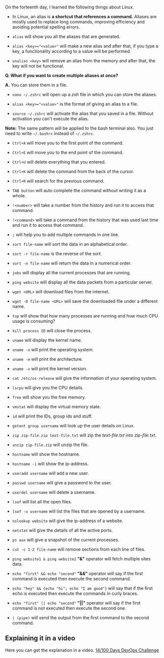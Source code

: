 On the forteenth day, I learned the following things about Linux.

- In Linux, an alias is **a shortcut that references a command.**
Aliases are mostly used to replace long commands, improving efficiency and avoiding potential spelling errors.

- `alias` will show you all the aliases that are generated.

- `alias <key>="<value>"` will make a new alias and after that, if you type a key, a functionality according to a value will be performed.

- `unalias <key>` will remove an alias from the memory and after that, the key will not be functional.

**Q. What if you want to create multiple aliases at once?**

**A.** You can store them in a file.

- `nano ~/.zshrc` will open up a *zsh* file in which you can store the aliases.

- `alias <key>="<value>"` is the format of giving an alias to a file.

- `source ~/.zshrc` will activate the alias that you saved in a file. Without activation you can't execute the alias.

**Note:** The same pattern will be applied to the bash terminal also. You just need to write `~/.bashrc` instead of `~/.zshrc`.

- `Ctrl+A` will move you to the first point of the command.
- `Ctrl+E` will move you to the end point of the command.
- `Ctrl+U` will delete everything that you entered.
- `Ctrl+K` will delete the command from the back of the cursor.
- `Ctrl+R` will search for the previous command.
- `TAB button` will auto complete the command without writing it as a whole.
- `!<number>` will take a number from the history and run it to access that command.
- `!<command>` will take a command from the history that was used last time and run it to access that command.
- `;` will help you to add multiple commands in one line.
- `sort file-name` will sort the data in an alphabetical order.
- `sort -r file-name` is the reverse of the sort.
- `sort -n file-name` will return the data in a numerical order.
- `jobs` will display all the current processes that are running.
- `ping website` will display all the data packets from a particular server.
- `wget <URL>` will download files from the internet. 
- `wget -O file-name <URL>` will save the downloaded file under a different name.
- `top` will show that how many processes are running and how much CPU usage is consuming?
- `kill process ID` will close the process.
- `uname` will display the kernel name.
- `uname -o` will print the operating system.
- `uname -m` will print the architecture.
- `uname -v` will print the kernel version.
- `cat /etc/os-release` will give the information of your operating system.
- `lscpu` will give you the CPU details.
- `free` will show you the free memory.
- `vmstat` will display the virtual memory state.
- `id` will print the IDs, group ids and stuff. 
- `getent group username` will look up the user details on Linux.
- `zip zip-file.zip text-file.txt` will zip the *text-file.txt* into *zip-file.txt*.
- `unzip zip-file.zip` will unzip the file.
- `hostname` will show the hostname.
- `hostname -i` will show the ip-address.
- `useradd username` will add a new user.
- `passwd username` will give a password to the user.
- `userdel username` will delete a username.
- `lsof` will list all the open files.
- `lsof -u username` will list the files that are opened by a username.

- `nslookup website` will give the ip-address of a website.
- `netstat` will give the details of all the active ports. 
- `ps aux` will give a snapshot of the current processes.
- `cut -c 1-2 file-name` will remove sections from each line of files.
- `ping website1 & ping website2` **"&"** operator will fetch multiple sites data.
- `echo "first" && echo "second"` **"&&"** operator will say if the first command is executed then execute the second command.
- `echo "hey" && {echo "hi"; echo "I am good"}` will say that if the first echo is executed then execute the commands in curly braces.
- `echo "first" || echo "second"` **"||"** operator will say if the first command is not executed then execute the second one.
- `| (pipe)` will send the output from the first command to the second command.

## **Explaining it in a video**

Here you can get the explanation in a video. [14/100 Days DevOps Challenge]()